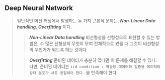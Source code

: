## Deep Neural Network
> 일반적인 머신 러닝에서 발생하는 두 가지 근본적 문제는, ***Non-Linear Data handling***, ***Overfitting*** 이다.
> > ***Non-Linear Data handling***
> > 비선형성을 선형성으로 표현할 수 있는 방법은, 수 많은 선형성의 무엇이 모여 전체적으로 봤을 때 그것이 비선형성의 무언가가 되도록 하는 것이다.
> 
> > ***Overfitting***
> > 준비된 데이터가 충분히 많다면 이 문제를 해결할 수 있다. 다만, 준비된 데이터는 `iid condition : 학습용 데이터와 검증용 데이터의 상태 분포가 서로 동일해야 한다.` 을 만족해야 한다.
> > 
